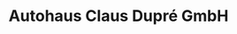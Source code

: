 ---
title: "Autohaus Claus Dupré GmbH"
url: /schiffweiler/autohaus-claus-dupre-gmbh/
shop: Autohaus
---